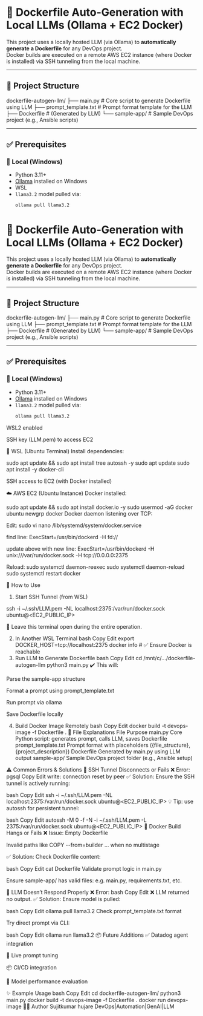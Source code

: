 # 🚀 Dockerfile Auto-Generation with Local LLMs (Ollama + EC2 Docker)

This project uses a locally hosted LLM (via Ollama) to **automatically generate a Dockerfile** for any DevOps project.  
Docker builds are executed on a remote AWS EC2 instance (where Docker is installed) via SSH tunneling from the local machine.

---

## 🧱 Project Structure

dockerfile-autogen-llm/
├── main.py # Core script to generate Dockerfile using LLM
├── prompt_template.txt # Prompt format template for the LLM
├── Dockerfile # (Generated by LLM)
└── sample-app/ # Sample DevOps project (e.g., Ansible scripts)


---

## ✅ Prerequisites

### 🔧 Local (Windows)

- Python 3.11+
- [Ollama](https://ollama.com) installed on Windows
- WSL
- `llama3.2` model pulled via:
  ```bash
  ollama pull llama3.2


# 🚀 Dockerfile Auto-Generation with Local LLMs (Ollama + EC2 Docker)

This project uses a locally hosted LLM (via Ollama) to **automatically generate a Dockerfile** for any DevOps project.  
Docker builds are executed on a remote AWS EC2 instance (where Docker is installed) via SSH tunneling from the local machine.

---

## 🧱 Project Structure

dockerfile-autogen-llm/
├── main.py # Core script to generate Dockerfile using LLM
├── prompt_template.txt # Prompt format template for the LLM
├── Dockerfile # (Generated by LLM)
└── sample-app/ # Sample DevOps project (e.g., Ansible scripts)

---

## ✅ Prerequisites

### 🔧 Local (Windows)

- Python 3.11+
- [Ollama](https://ollama.com) installed on Windows
- `llama3.2` model pulled via:  
  ```bash
  ollama pull llama3.2
WSL2 enabled

SSH key (LLM.pem) to access EC2

🐧 WSL (Ubuntu Terminal)
Install dependencies:

  sudo apt update && sudo apt install tree autossh -y
  sudo apt update
  sudo apt install -y docker-cli


SSH access to EC2 (with Docker installed)

☁️ AWS EC2 (Ubuntu Instance)
Docker installed:

  sudo apt update && sudo apt install docker.io -y
  sudo usermod -aG docker ubuntu
  newgrp docker
  Docker daemon listening over TCP:

Edit:
  sudo vi nano /lib/systemd/system/docker.service

find line:
  ExecStart=/usr/bin/dockerd -H fd://

update above with new line:
  ExecStart=/usr/bin/dockerd -H unix:///var/run/docker.sock -H tcp://0.0.0.0:2375

Reload:
  sudo systemctl daemon-reexec
  sudo systemctl daemon-reload
  sudo systemctl restart docker

🚀 How to Use
1. Start SSH Tunnel (from WSL)

ssh -i ~/.ssh/LLM.pem -NL localhost:2375:/var/run/docker.sock ubuntu@<EC2_PUBLIC_IP>

📌 Leave this terminal open during the entire operation.

2. In Another WSL Terminal
bash
Copy
Edit
export DOCKER_HOST=tcp://localhost:2375
docker info       # ✅ Ensure Docker is reachable
3. Run LLM to Generate Dockerfile
bash
Copy
Edit
cd /mnt/c/.../dockerfile-autogen-llm
python3 main.py
✔️ This will:

Parse the sample-app structure

Format a prompt using prompt_template.txt

Run prompt via ollama

Save Dockerfile locally

4. Build Docker Image Remotely
bash
Copy
Edit
docker build -t devops-image -f Dockerfile .
🧠 File Explanations
File	Purpose
main.py	Core Python script: generates prompt, calls LLM, saves Dockerfile
prompt_template.txt	Prompt format with placeholders ({file_structure}, {project_description})
Dockerfile	Generated by main.py using LLM output
sample-app/	Sample DevOps project folder (e.g., Ansible setup)

⚠️ Common Errors & Solutions
🔁 SSH Tunnel Disconnects or Fails
❌ Error:
pgsql
Copy
Edit
write: connection reset by peer
✅ Solution:
Ensure the SSH tunnel is actively running:

bash
Copy
Edit
ssh -i ~/.ssh/LLM.pem -NL localhost:2375:/var/run/docker.sock ubuntu@<EC2_PUBLIC_IP>
💡 Tip: use autossh for persistent tunnel:

bash
Copy
Edit
autossh -M 0 -f -N -i ~/.ssh/LLM.pem -L 2375:/var/run/docker.sock ubuntu@<EC2_PUBLIC_IP>
🐳 Docker Build Hangs or Fails
❌ Issue:
Empty Dockerfile

Invalid paths like COPY --from=builder ... when no multistage

✅ Solution:
Check Dockerfile content:

bash
Copy
Edit
cat Dockerfile
Validate prompt logic in main.py

Ensure sample-app/ has valid files: e.g. main.py, requirements.txt, etc.

🧠 LLM Doesn’t Respond Properly
❌ Error:
bash
Copy
Edit
❌ LLM returned no output.
✅ Solution:
Ensure model is pulled:

bash
Copy
Edit
ollama pull llama3.2
Check prompt_template.txt format

Try direct prompt via CLI:

bash
Copy
Edit
ollama run llama3.2
📦 Future Additions
✅ Datadog agent integration

🔄 Live prompt tuning

📦 CI/CD integration

🧠 Model performance evaluation

✨ Example Usage
bash
Copy
Edit
cd dockerfile-autogen-llm/
python3 main.py
docker build -t devops-image -f Dockerfile .
docker run devops-image
👨‍💻 Author
Sujitkumar hujare
DevOps|Automation|GenAI|LLM

